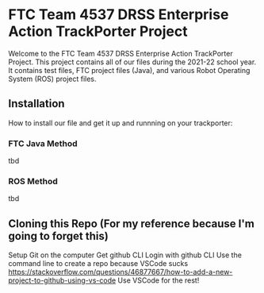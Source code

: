 # FTC Team 4537 DRSS Enterprise Action TrackPorter Project
Welcome to the FTC Team 4537 DRSS Enterprise Action TrackPorter Project. This project contains all of our files during the 2021-22 school year. It contains test files, FTC project files (Java), and various Robot Operating System (ROS) project files.

## Installation
How to install our file and get it up and runnning on your trackporter:
### FTC Java Method
tbd
### ROS Method
tbd

## Cloning this Repo (For my reference because I'm going to forget this)
Setup Git on the computer
Get github CLI
Login with github CLI
Use the command line to create a repo because VSCode sucks https://stackoverflow.com/questions/46877667/how-to-add-a-new-project-to-github-using-vs-code
Use VSCode for the rest!